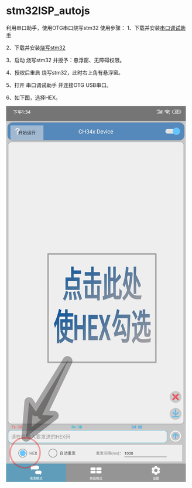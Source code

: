 # stm32ISP_autojs
利用串口助手，使用OTG串口烧写stm32
使用步骤：
1、下载并安装[串口调试助手](https://github.com/xiliuya/stm32ISP_autojs/raw/master/%E4%B8%B2%E5%8F%A3%E8%B0%83%E8%AF%95%E5%B7%A5%E5%85%B7_1.3.apk)

2、下载并安装[烧写stm32](https://github.com/xiliuya/stm32ISP_autojs/releases/download/1.0/stm32_v1.0.0.apk)

3、启动 烧写stm32 并授予：悬浮窗、无障碍权限。

4、授权后重启 烧写stm32，此时右上角有悬浮窗。

5、打开 串口调试助手 并连接OTG USB串口。

6、如下图，选择HEX。

![截图](https://github.com/xiliuya/stm32ISP_autojs/blob/master/image/Screen_usbserialport.png)
